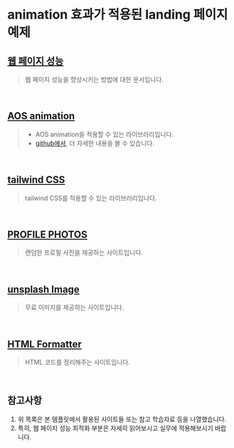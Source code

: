 animation 효과가 적용된 landing 페이지 예제
=====================================

[웹 페이지 성능](https://web.dev/articles/optimizing-content-efficiency-loading-third-party-javascript?hl=ko)
---------------------------------------------------------------------------------------------------------

> 웹 페이지 성능을 향상시키는 방법에 대한 문서입니다.

<br />

[AOS animation](https://michalsnik.github.io/aos/)
------------------------------------------

> - AOS animation을 적용할 수 있는 라이브러리입니다.
> - [github에서](https://github.com/michalsnik/aos), 더 자세한 내용을 볼 수 있습니다.

<br />

[tailwind CSS](https://www.creative-tim.com/learning-lab/tailwind-starter-kit/documentation/quick-start)
-------------------------------------------------------------------------------------------------------

> tailwind CSS를 적용할 수 있는 라이브러리입니다.

<br />

[PROFILE PHOTOS](https://randomuser.me/photos)
----------------------------------------------

> 랜덤한 프로필 사진을 제공하는 사이트입니다.

<br />

[unsplash Image](https://unsplash.com/ko)
-----------------------------------------

> 무료 이미지를 제공하는 사이트입니다.

<br />

[HTML Formatter](https://htmlformatter.com/)
--------------------------------------------

> HTML 코드를 정리해주는 사이트입니다.

<br />

참고사항
------

1. 위 목록은 본 템플릿에서 활용된 사이트들 또는 참고 학습자료 등을 나열했습니다.
2. 특히, 웹 페이지 성능 최적화 부분은 자세히 읽어보시고 실무에 적용해보시기 바랍니다.